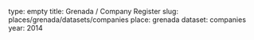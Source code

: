 type: empty
title: Grenada / Company Register
slug: places/grenada/datasets/companies
place: grenada
dataset: companies
year: 2014
